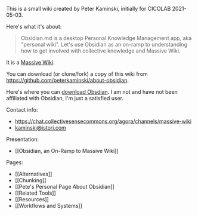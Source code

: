 This is a small wiki created by Peter Kaminski, initially for CICOLAB 2021-05-03.

Here's what it's about:

> Obsidian.md is a desktop Personal Knowledge Management app, aka "personal wiki". Let's use Obsidian as an on-ramp to understanding how to get involved with collective knowledge and Massive Wiki.

It is a [Massive Wiki](https://massive.wiki/).

You can download (or clone/fork) a copy of this wiki from https://github.com/peterkaminski/about-obsidian.

Here's where you can [download Obsdian](https://obsidian.md/). I am not and have not been affiliated with Obsidian, I'm just a satisfied user.

Contact info:
- https://chat.collectivesensecommons.org/agora/channels/massive-wiki
- kaminski@istori.com

Presentation:

- [[Obsidian, an On-Ramp to Massive Wiki]]

Pages:

- [[Alternatives]]
- [[Chunking]]
- [[Pete's Personal Page About Obsidian]]
- [[Related Tools]]
- [[Resources]]
- [[Workflows and Systems]]
